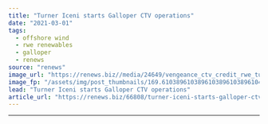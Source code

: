 ```yaml
---
title: "Turner Iceni starts Galloper CTV operations"
date: "2021-03-01"
tags: 
  - offshore wind
  - rwe renewables
  - galloper
  - renews
source: "renews"
image_url: "https://renews.biz//media/24649/vengeance_ctv_credit_rwe_turner_iceni.jpeg?mode=crop&width=770&heightratio=0.6103896103896103896103896104&slimmage=true"
image_fp: "/assets/img/post_thumbnails/169.6103896103896103896103896104&slimmage=true"
lead: "Turner Iceni starts Galloper CTV operations"
article_url: "https://renews.biz/66808/turner-iceni-starts-galloper-ctv-operations/"
---
```


---
